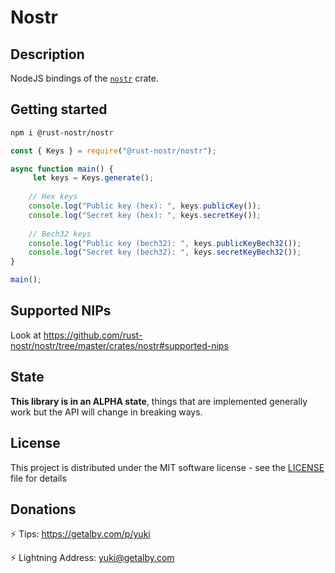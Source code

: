 # Nostr
	
## Description

NodeJS bindings of the [`nostr`](../../crates/nostr/) crate.

## Getting started

```sh
npm i @rust-nostr/nostr
```
    
```javascript
const { Keys } = require("@rust-nostr/nostr");

async function main() {
     let keys = Keys.generate();
    
    // Hex keys
    console.log("Public key (hex): ", keys.publicKey());
    console.log("Secret key (hex): ", keys.secretKey());
    
    // Bech32 keys
    console.log("Public key (bech32): ", keys.publicKeyBech32());
    console.log("Secret key (bech32): ", keys.secretKeyBech32());
}

main();
```

## Supported NIPs

Look at https://github.com/rust-nostr/nostr/tree/master/crates/nostr#supported-nips

## State

**This library is in an ALPHA state**, things that are implemented generally work but the API will change in breaking ways.

## License

This project is distributed under the MIT software license - see the [LICENSE](../../LICENSE) file for details

## Donations

⚡ Tips: https://getalby.com/p/yuki

⚡ Lightning Address: yuki@getalby.com
